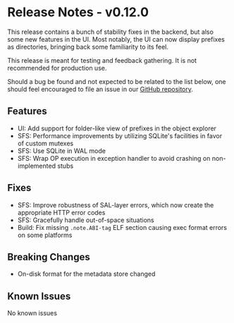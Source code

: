 # Release Notes - v0.12.0

This release contains a bunch of stability fixes in the backend, but also some
new features in the UI. Most notably, the UI can now display prefixes as
directories, bringing back some familiarity to its feel.

This release is meant for testing and feedback gathering. It is not recommended
for production use.

Should a bug be found and not expected to be related to the list below, one
should feel encouraged to file an issue in our
[GitHub repository](https://github.com/aquarist-labs/s3gw/issues/new/choose).

## Features

- UI: Add support for folder-like view of prefixes in the object explorer
- SFS: Performance improvements by utilizing SQLite's facilities in favor of
  custom mutexes
- SFS: Use SQLite in WAL mode
- SFS: Wrap OP execution in exception handler to avoid crashing on
  non-implemented stubs

## Fixes

- SFS: Improve robustness of SAL-layer errors, which now create the appropriate
  HTTP error codes
- SFS: Gracefully handle out-of-space situations
- Build: Fix missing `.note.ABI-tag` ELF section causing exec format errors on
  some platforms

## Breaking Changes

- On-disk format for the metadata store changed

## Known Issues

No known issues
